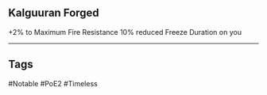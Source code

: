 ## Kalguuran Forged
+2% to Maximum Fire Resistance
10% reduced Freeze Duration on you

---
## Tags
#Notable
#PoE2
#Timeless
